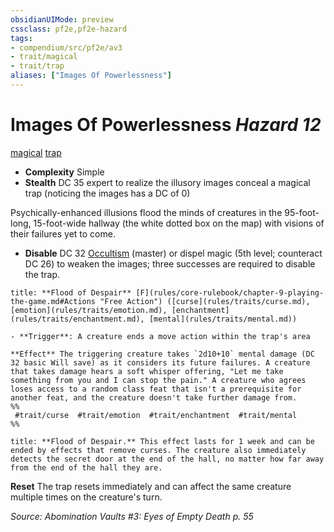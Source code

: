 ```yaml
---
obsidianUIMode: preview
cssclass: pf2e,pf2e-hazard
tags:
- compendium/src/pf2e/av3
- trait/magical
- trait/trap
aliases: ["Images Of Powerlessness"]
---
```

# Images Of Powerlessness *Hazard 12*  
[magical](rules/traits/magical.md "Magical Item Trait")  [trap](rules/traits/trap.md "Trap Hazard Trait")  

- **Complexity** Simple
- **Stealth** DC 35 expert to realize the illusory images conceal a magical trap (noticing the images has a DC of 0)  

Psychically-enhanced illusions flood the minds of creatures in the 95-foot-long, 15-foot-wide hallway (the white dotted box on the map) with visions of their failures yet to come.

- **Disable** DC 32 [Occultism](compendium/skills.md#Occultism) (master) or dispel magic (5th level; counteract DC 26) to weaken the images; three successes are required to disable the trap.  

```ad-embed-ability
title: **Flood of Despair** [F](rules/core-rulebook/chapter-9-playing-the-game.md#Actions "Free Action") ([curse](rules/traits/curse.md), [emotion](rules/traits/emotion.md), [enchantment](rules/traits/enchantment.md), [mental](rules/traits/mental.md))

- **Trigger**: A creature ends a move action within the trap's area

**Effect** The triggering creature takes `2d10+10` mental damage (DC 32 basic Will save) as it considers its future failures. A creature that takes damage hears a soft whisper offering, "Let me take something from you and I can stop the pain." A creature who agrees loses access to a random class feat that isn't a prerequisite for another feat, and the creature doesn't take further damage from.  
%%
 #trait/curse  #trait/emotion  #trait/enchantment  #trait/mental 
%%
```
```ad-embed-ability
title: **Flood of Despair.** This effect lasts for 1 week and can be ended by effects that remove curses. The creature also immediately detects the secret door at the end of the hall, no matter how far away from the end of the hall they are.
```

**Reset** The trap resets immediately and can affect the same creature multiple times on the creature's turn.  

*Source: Abomination Vaults #3: Eyes of Empty Death p. 55*